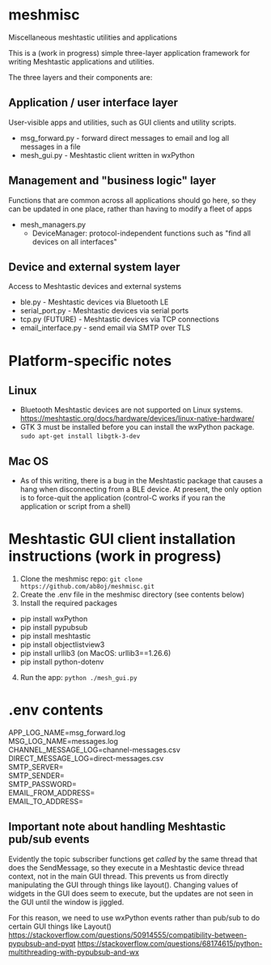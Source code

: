 # meshmisc
Miscellaneous meshtastic utilities and applications

This is a (work in progress) simple three-layer application
framework for writing Meshtastic applications and utilities.

The three layers and their components are:

## Application / user interface layer
User-visible apps and 
utilities, such as GUI clients and utility scripts.
* msg_forward.py - forward direct messages to email and log all messages in a file
* mesh_gui.py - Meshtastic client written in wxPython

## Management and "business logic" layer
Functions that are common
across all applications should go here, so they can be updated
in one place, rather than having to modify a fleet of apps
* mesh_managers.py
  * DeviceManager: protocol-independent functions such as "find all devices on all interfaces"

## Device and external system layer
Access to Meshtastic devices and external systems

* ble.py - Meshtastic devices via Bluetooth LE
* serial_port.py - Meshtastic devices via serial ports
* tcp.py (FUTURE) - Meshtastic devices via TCP connections
* email_interface.py - send email via SMTP over TLS

# Platform-specific notes
## Linux
* Bluetooth Meshtastic devices are not supported on Linux systems.
https://meshtastic.org/docs/hardware/devices/linux-native-hardware/
* GTK 3 must be installed before you can install the wxPython package.  `sudo apt-get install libgtk-3-dev`
## Mac OS
* As of this writing, there is a bug in the Meshtastic package that causes a hang when
disconnecting from a BLE device. At present, the only option is to force-quit the application
(control-C works if you ran the application or script from a shell)

# Meshtastic GUI client installation instructions (work in progress)
1. Clone the meshmisc repo: `git clone https://github.com/ab8oj/meshmisc.git`
2. Create the .env file in the meshmisc directory (see contents below)
3. Install the required packages
* pip install wxPython
* pip install pypubsub
* pip install meshtastic
* pip install objectlistview3
* pip install urllib3 (on MacOS: urllib3==1.26.6)  
* pip install python-dotenv
4. Run the app: `python ./mesh_gui.py`

# .env contents
APP_LOG_NAME=msg_forward.log  
MSG_LOG_NAME=messages.log  
CHANNEL_MESSAGE_LOG=channel-messages.csv  
DIRECT_MESSAGE_LOG=direct-messages.csv  
SMTP_SERVER=<smtp server address>  
SMTP_SENDER=<smtp server username>  
SMTP_PASSWORD=<smtp server password>   
EMAIL_FROM_ADDRESS=<email-from-address>  
EMAIL_TO_ADDRESS=<email-to-address>  

## Important note about handling Meshtastic pub/sub events
Evidently the topic subscriber functions  get *called* by the same thread that does the SendMessage, so they
execute in a Meshtastic device thread context, not in the main GUI thread. This prevents us from
directly manipulating the GUI through things like layout(). Changing values of widgets in the GUI does
seem to execute, but the updates are not seen in the GUI until the window is jiggled.
    
For this reason, we need to use wxPython events rather than pub/sub to do certain GUI things like Layout()
https://stackoverflow.com/questions/50914555/compatibility-between-pypubsub-and-pyqt
https://stackoverflow.com/questions/68174615/python-multithreading-with-pypubsub-and-wx
